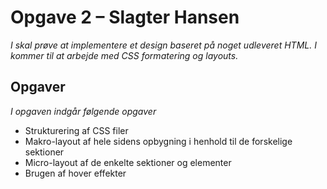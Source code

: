 # Opgave 2 – Slagter Hansen
*I skal prøve at implementere et design baseret på noget udleveret HTML. I kommer til at arbejde med CSS formatering og layouts.*

## Opgaver
*I opgaven indgår følgende opgaver*
- Strukturering af CSS filer
- Makro-layout af hele sidens opbygning i henhold til de forskelige sektioner
- Micro-layout af de enkelte sektioner og elementer
- Brugen af hover effekter


